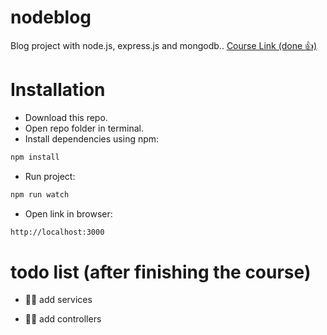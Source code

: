 # nodeblog

Blog project with node.js, express.js and mongodb..
[Course Link (done 👍)](https://www.youtube.com/watch?v=yR7tAOJC-8M&list=PL-Hkw4CrSVq8QPLj2UDB-GAtQvBaCBG4D)

# Installation

- Download this repo.
- Open repo folder in terminal.
- Install dependencies using npm:

```bash
npm install
```

- Run project:

```bash
npm run watch
```

- Open link in browser:

```bash
http://localhost:3000
```

# todo list (after finishing the course)

- ☝🏻 add services

- ✌🏻 add controllers
